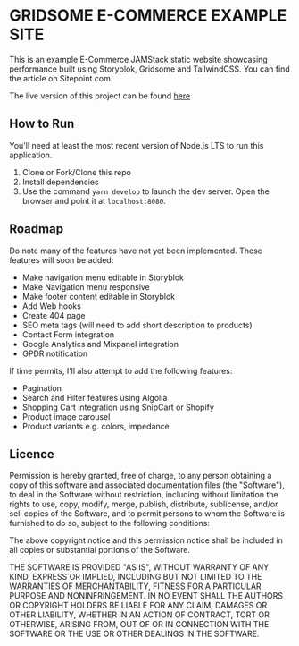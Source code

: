 # GRIDSOME E-COMMERCE EXAMPLE SITE

This is an example E-Commerce JAMStack static website showcasing performance built using Storyblok, Gridsome and TailwindCSS. You can find the article on Sitepoint.com.

The live version of this project can be found [here](https://gridsome-headphones.netlify.app/)

## How to Run

You'll need at least the most recent version of Node.js LTS to run this application.

1. Clone or Fork/Clone this repo
2. Install dependencies
3. Use the command `yarn develop` to launch the dev server. Open the browser and point it at `localhost:8080`.

## Roadmap

Do note many of the features have not yet been implemented. These features will soon be added:

- Make navigation menu editable in Storyblok
- Make Navigation menu responsive
- Make footer content editable in Storyblok
- Add Web hooks
- Create 404 page
- SEO meta tags (will need to add short description to products)
- Contact Form integration
- Google Analytics and Mixpanel integration
- GPDR notification

If time permits, I'll also attempt to add the following features:

- Pagination
- Search and Filter features using Algolia
- Shopping Cart integration using SnipCart or Shopify
- Product image carousel
- Product variants e.g. colors, impedance

## Licence

Permission is hereby granted, free of charge, to any person obtaining a copy of this software and associated documentation files (the "Software"), to deal in the Software without restriction, including without limitation the rights to use, copy, modify, merge, publish, distribute, sublicense, and/or sell copies of the Software, and to permit persons to whom the Software is furnished to do so, subject to the following conditions:

The above copyright notice and this permission notice shall be included in all copies or substantial portions of the Software.

THE SOFTWARE IS PROVIDED "AS IS", WITHOUT WARRANTY OF ANY KIND, EXPRESS OR IMPLIED, INCLUDING BUT NOT LIMITED TO THE WARRANTIES OF MERCHANTABILITY, FITNESS FOR A PARTICULAR PURPOSE AND NONINFRINGEMENT. IN NO EVENT SHALL THE AUTHORS OR COPYRIGHT HOLDERS BE LIABLE FOR ANY CLAIM, DAMAGES OR OTHER LIABILITY, WHETHER IN AN ACTION OF CONTRACT, TORT OR OTHERWISE, ARISING FROM, OUT OF OR IN CONNECTION WITH THE SOFTWARE OR THE USE OR OTHER DEALINGS IN THE SOFTWARE.
